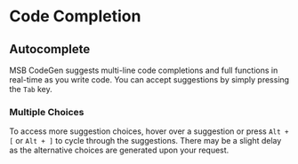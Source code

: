 # Code Completion

## Autocomplete

MSB CodeGen suggests multi-line code completions and full functions in real-time as you write code. You can accept suggestions by simply pressing the `Tab` key.



### Multiple Choices

To access more suggestion choices, hover over a suggestion or press `Alt + [` or `Alt + ]` to cycle through the suggestions. There may be a slight delay as the alternative choices are generated upon your request.

